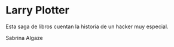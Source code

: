 # Larry Plotter

Esta saga de libros cuentan la historia de un hacker muy especial.

Sabrina Algaze
